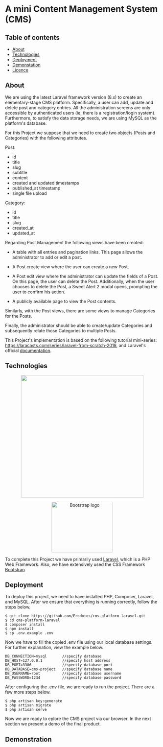 # A mini Content Management System (CMS)

## Table of contents

* [About](#general-info)
* [Technologies](#technologies)
* [Deployment](#deployment)
* [Demonstation](#demonstration )
* [Licence](#licence)

## About

We are using the latest Laravel framework version (8.x) to create an elementary-stage CMS platform. Specifically, a user can add, update and delete post and category entries. All the administration screens are only accessible by authenticated users (ie, there is a registration/login system). Furthermore, to satisfy the data storage needs, we are using MySQL as the platform's database.

For this Project we suppose that we need to create two objects (Posts and Categories) with the following attributes.

Post:

- id
- title
- slug
- subtitle
- content 
- created and updated timestamps
- published_at timestamp
- single file upload

Category: 

- id
- title
- slug
- created_at
- updated_at

Regarding Post Management the following views have been created:

- A table with all entries and pagination links. This page allows the administrator to add or edit a post.

- A Post create view where the user can create a new Post.

- A Post edit view where the administrator can update the fields of a Post. On this page, the user can delete the Post. Additionally, when the user chooses to delete the Post, a Sweet Alert 2 modal opens, prompting the user to confirm his action. 

- A publicly available page to view the Post contents.

Similarly, with the Post views, there are some views to manage Categories for the Posts. 

Finally, the administrator should be able to create/update Categories and subsequently relate those Categories to multiple Posts.

This Project's implementation is based on the following tutorial mini-series: https://laracasts.com/series/laravel-from-scratch-2018, and Laravel's official [documentation](https://laravel.com/docs).

## Technologies

<p align="center"><a href="https://laravel.com" target="_blank"><img src="https://raw.githubusercontent.com/laravel/art/master/logo-lockup/5%20SVG/2%20CMYK/1%20Full%20Color/laravel-logolockup-cmyk-red.svg" width="400"></a></p>

<p align="center">
  <a href="https://getbootstrap.com/">
    <img src="https://getbootstrap.com/docs/5.0/assets/brand/bootstrap-logo-shadow.png" alt="Bootstrap logo" width="200" height="165">
  </a>
</p>


To complete this Project we have primarily used [Laravel](https://laravel.com/), which is a PHP Web Framework. Also, we have extensively used the CSS Framework [Bootstrap](https://getbootstrap.com/).

## Deployment

To deploy this project, we need to have installed PHP, Composer, Laravel, and MySQL. After we ensure that everything is running correctly, follow the steps below.

```shell
$ git clone https://github.com/Erodotos/cms-platform-laravel.git
$ cd cms-platform-laravel
$ composer install
$ npm install
$ cp .env.example .env
```
Now we have to fill the copied .env file using our local database settings. For further explanation, view the example below.

```text
DB_CONNECTION=mysql       //specify database
DB_HOST=127.0.0.1         //specify host address
DB_PORT=3306              //specify database port
DB_DATABASE=cms-project   //specify database name
DB_USERNAME=root          //specify database username
DB_PASSWORD=1234          //specify database password
```
After configuring the .env file, we are ready to run the project. There are a few more steps below.

```
$ php artisan key:generate
$ php artisan migrate
$ php artisan serve
```

Now we are ready to eplore the CMS project via our browser. In the next section we present a demo of the final product.

## Demonstration

